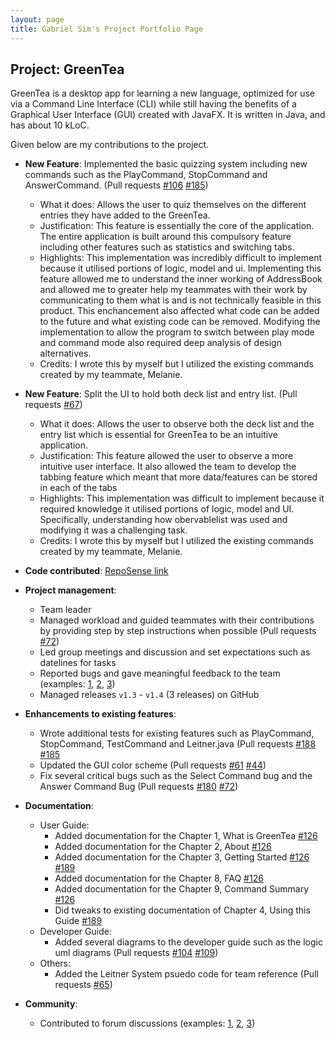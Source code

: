```yaml
---
layout: page
title: Gabriel Sim's Project Portfolio Page
---
```


## Project: GreenTea

GreenTea is a desktop app for learning a new language, optimized for use via a Command Line Interface (CLI)
while still having the benefits of a Graphical User Interface (GUI) created with JavaFX.
It is written in Java, and has about 10 kLoC.

Given below are my contributions to the project.

* **New Feature**: Implemented the basic quizzing system including new commands such as the PlayCommand, StopCommand and AnswerCommand.
(Pull requests [\#106](https://github.com/AY2021S1-CS2103T-T09-4/tp/pull/106) [\#185](https://github.com/AY2021S1-CS2103T-T09-4/tp/pull/185))
  * What it does: Allows the user to quiz themselves on the different entries they have added to the GreenTea.
  * Justification: This feature is essentially the core of the application. The entire application is built around this compulsory feature including other features such as
  statistics and switching tabs.
  * Highlights: This implementation was incredibly difficult to implement because it utilised portions of logic, model and ui. Implementing this feature allowed
  me to understand the inner working of AddressBook and allowed me to greater help my teammates with their work by communicating to them what is and is not technically
  feasible in this product. This enchancement also affected what code can be added to the future and what existing code can be removed. Modifying the implementation to
  allow the program to switch between play mode and command mode also required deep analysis of design alternatives.
  * Credits: I wrote this by myself but I utilized the existing commands created by my teammate, Melanie.

* **New Feature**: Split the UI to hold both deck list and entry list. (Pull requests [\#67](https://github.com/AY2021S1-CS2103T-T09-4/tp/pull/67))
  * What it does: Allows the user to observe both the deck list and the entry list which is essential for GreenTea to be an intuitive application.
  * Justification: This feature allowed the user to observe a more intuitive user interface. It also allowed the team to develop  the tabbing feature which meant
  that more data/features can be stored in each of the tabs
  * Highlights: This implementation was difficult to implement because it required knowledge it utilised portions of logic, model and UI. Specifically, understanding how
  obervablelist was used and modifying it was a challenging task.
  * Credits: I wrote this by myself but I utilized the existing commands created by my teammate, Melanie.

* **Code contributed**: [RepoSense link](https://nus-cs2103-ay2021s1.github.io/tp-dashboard/#breakdown=true&search=&sort=groupTitle&sortWithin=title&since=2020-08-14&timeframe=commit&mergegroup=&groupSelect=groupByRepos&checkedFileTypes=docs~functional-code~test-code~other&tabOpen=true&zFR=false&tabType=authorship&tabAuthor=gabrielsimbingyang&tabRepo=AY2021S1-CS2103T-T09-4%2Ftp%5Bmaster%5D&authorshipIsMergeGroup=false&authorshipFileTypes=docs~functional-code~test-code~other)

* **Project management**:
  * Team leader
  * Managed workload and guided teammates with their contributions by providing step by step instructions when possible
    (Pull requests [\#72](https://github.com/AY2021S1-CS2103T-T09-4/tp/pull/72))
  * Led group meetings and discussion and set expectations such as datelines for tasks
  * Reported bugs and gave meaningful feedback to the team
    (examples: [1](https://github.com/AY2021S1-CS2103T-T09-4/tp/issues/183), [2](https://github.com/AY2021S1-CS2103T-T09-4/tp/issues/40), [3](https://github.com/AY2021S1-CS2103T-T09-4/tp/issues/38))
  * Managed releases `v1.3` - `v1.4` (3 releases) on GitHub

* **Enhancements to existing features**:
  * Wrote additional tests for existing features such as PlayCommand, StopCommand, TestCommand and Leitner.java
  (Pull requests [\#188](https://github.com/AY2021S1-CS2103T-T09-4/tp/pull/188) [\#185](https://github.com/AY2021S1-CS2103T-T09-4/tp/pull/185)
  * Updated the GUI color scheme
  (Pull requests [\#61](https://github.com/AY2021S1-CS2103T-T09-4/tp/pull/61) [\#44](https://github.com/AY2021S1-CS2103T-T09-4/tp/pull/44))
  * Fix several critical bugs such as the Select Command bug and the Answer Command Bug
  (Pull requests [\#180](https://github.com/AY2021S1-CS2103T-T09-4/tp/pull/180) [\#72](https://github.com/AY2021S1-CS2103T-T09-4/tp/pull/72))

* **Documentation**:
  * User Guide:
    * Added documentation for the Chapter 1, What is GreenTea [\#126](https://github.com/AY2021S1-CS2103T-T09-4/tp/pull/126)
    * Added documentation for the Chapter 2, About [\#126](https://github.com/AY2021S1-CS2103T-T09-4/tp/pull/126)
    * Added documentation for the Chapter 3, Getting Started [\#126](https://github.com/AY2021S1-CS2103T-T09-4/tp/pull/126) [\#189](https://github.com/AY2021S1-CS2103T-T09-4/tp/pull/189)
    * Added documentation for the Chapter 8, FAQ  [\#126](https://github.com/AY2021S1-CS2103T-T09-4/tp/pull/126)
    * Added documentation for the Chapter 9, Command Summary  [\#126](https://github.com/AY2021S1-CS2103T-T09-4/tp/pull/126)
    * Did tweaks to existing documentation of Chapter 4, Using this Guide [\#189](https://github.com/AY2021S1-CS2103T-T09-4/tp/pull/189)
  * Developer Guide:
    * Added several diagrams to the developer guide such as the logic uml diagrams
    (Pull requests [\#104](https://github.com/AY2021S1-CS2103T-T09-4/tp/pull/104) [\#109](https://github.com/AY2021S1-CS2103T-T09-4/tp/pull/109))
  * Others:
    * Added the Leitner System psuedo code for team reference
    (Pull requests [\#65](https://github.com/AY2021S1-CS2103T-T09-4/tp/pull/65))


* **Community**:
  * Contributed to forum discussions (examples: [1](https://github.com/nus-cs2103-AY2021S1/forum/issues/291), [2](https://github.com/nus-cs2103-AY2021S1/forum/issues/137), [3](https://github.com/nus-cs2103-AY2021S1/forum/issues/384))
  